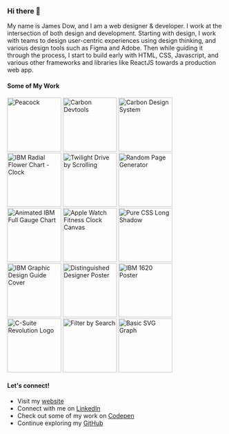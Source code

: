### Hi there 👋
My name is James Dow, and I am a web designer & developer. I work at the intersection of both design and development. Starting with design, I work with teams to design user-centric experiences using design thinking, and various design tools such as Figma and Adobe. Then while guiding it through the process, I start to build early with HTML, CSS, Javascript, and various other frameworks and libraries like ReactJS towards a production web app.

#### Some of My Work

<a href="https://peacocktv.com" title="Peacock"><img src="https://github.com/photodow/photodow/assets/3793636/952e1e74-a014-4fc8-a021-fc99219029aa" height="125px" alt="Peacock" /></a> <a href="https://ibm.biz/carbon-devtools-chrome" title="Carbon Devtools"><img src="https://github.com/photodow/photodow/assets/3793636/6feb07be-f4c7-4769-bbf8-f1b03bbbe949" height="125px" alt="Carbon Devtools" /></a> <a href="https://carbondesignsystem.com/" title="Carbon Design System"><img src="https://github.com/photodow/photodow/assets/3793636/02eca081-bd8f-45e9-8e70-a11ad3dee070" height="125px" alt="Carbon Design System" /></a> <a href="https://cdpn.io/pen/debug/GmYpRX" title="IBM Radial Flower Chart - Clock"><img src="https://shots.codepen.io/username/pen/GmYpRX-1280.jpg" height="125px" alt="IBM Radial Flower Chart - Clock" /></a> <a href="https://cdpn.io/pen/debug/mvdrdy" title="Twilight Drive by Scrolling"><img src="https://shots.codepen.io/username/pen/mvdrdy-1280.jpg" height="125px" alt="Twilight Drive by Scrolling" /></a> <a href="https://photodow.github.io/random-ibm/" title="Random Page Generator"><img src="https://github.com/photodow/photodow/assets/3793636/4252658f-9e3d-46ca-a25b-5de68ffe344e" height="125px" alt="Random Page Generator" /></a> <a href="https://cdpn.io/pen/debug/pobqVNa" title="Animated IBM Full Gauge Chart"><img src="https://shots.codepen.io/username/pen/pobqVNa-1280.jpg" height="125px" alt="Animated IBM Full Gauge Chart" /></a> <a href="https://cdpn.io/pen/debug/KKXLZqp" title="Apple Watch Fitness Clock Canvas"><img src="https://shots.codepen.io/username/pen/KKXLZqp-1280.jpg" height="125px" alt="Apple Watch Fitness Clock Canvas" /></a> <a href="https://cdpn.io/pen/debug/vJWoKp" title="Pure CSS Long Shadow"><img src="https://shots.codepen.io/username/pen/vJWoKp-1280.jpg" height="125px" alt="Pure CSS Long Shadow" /></a> <a href="https://cdpn.io/pen/debug/NWvmqVb" title="IBM Graphic Design Guide Cover"><img src="https://shots.codepen.io/username/pen/NWvmqVb-1280.jpg" height="125px" alt="IBM Graphic Design Guide Cover" /></a> <a href="https://cdpn.io/pen/debug/QWMYwWX" title="Distinguished Designer Poster"><img src="https://shots.codepen.io/username/pen/QWMYwWX-1280.jpg" height="125px" alt="Distinguished Designer Poster" /></a> <a href="https://cdpn.io/pen/debug/rNzRdoE" title="IBM 1620 Poster"><img src="https://shots.codepen.io/username/pen/rNzRdoE-1280.jpg" height="125px" alt="IBM 1620 Poster" /></a> <a href="https://cdpn.io/pen/debug/pormjeW" title="C-Suite Revolution Logo"><img src="https://shots.codepen.io/username/pen/pormjeW-1280.jpg" height="125px" alt="C-Suite Revolution Logo" /></a> <a href="https://cdpn.io/pen/debug/GJLXjo" title="Filter by Search"><img src="https://shots.codepen.io/username/pen/GJLXjo-1280.jpg" height="125px" alt="Filter by Search" /></a> <a href="https://cdpn.io/pen/debug/xbyNWL" title="Basic SVG Graph"><img src="https://shots.codepen.io/username/pen/xbyNWL-1280.jpg" height="125px" alt="Basic SVG Graph" /></a>



#### Let's connect! 

 - Visit my [website](https://jamesdow.me)
 - Connect with me on [LinkedIn](https://linkedin.com/in/photodow)
 - Check out some of my work on [Codepen](https://codepen.io/photodow)
 - Continue exploring my [GitHub](https://github.com/photodow)




<!--
**photodow/photodow** is a ✨ _special_ ✨ repository because its `README.md` (this file) appears on your GitHub profile.

Here are some ideas to get you started:

- 🔭 I’m currently working on ...
- 🌱 I’m currently learning ...
- 👯 I’m looking to collaborate on ...
- 🤔 I’m looking for help with ...
- 💬 Ask me about ...
- 📫 How to reach me: ...
- 😄 Pronouns: ...
- ⚡ Fun fact: ...
-->
